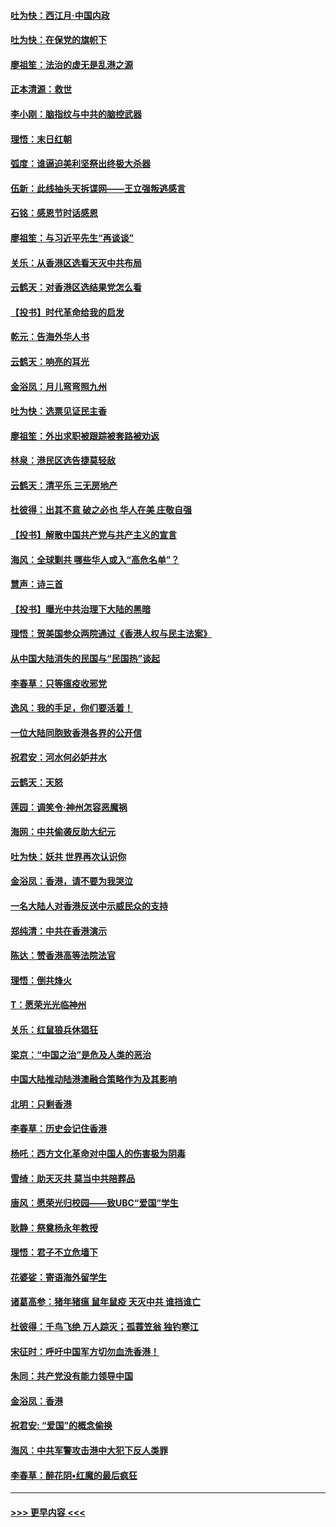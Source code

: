 #### [吐为快：西江月·中国内政](../pages/nsc993/n11692071.md?t=12010911) 
#### [吐为快：在保党的旗帜下](../pages/nsc993/n11691188.md?t=12010911) 
#### [廖祖笙：法治的虚无是乱港之源](../pages/nsc993/n11690605.md?t=12010911) 
#### [正本清源：救世](../pages/nsc993/n11689134.md?t=12010911) 
#### [李小刚：脑指纹与中共的脑控武器](../pages/nsc993/n11688900.md?t=12010911) 
#### [理悟：末日红朝](../pages/nsc993/n11688829.md?t=12010911) 
#### [弧度：谁逼迫美利坚祭出终极大杀器](../pages/nsc993/n11688735.md?t=12010911) 
#### [伍新：此线抽头天拆谍网——王立强叛逃感言](../pages/nsc993/n11687981.md?t=12010911) 
#### [石铭：感恩节时话感恩](../pages/nsc993/n11687568.md?t=12010911) 
#### [廖祖笙：与习近平先生“再谈谈”](../pages/nsc993/n11687005.md?t=12010911) 
#### [关乐：从香港区选看天灭中共布局](../pages/nsc993/n11686647.md?t=12010911) 
#### [云鹤天：对香港区选结果党怎么看](../pages/nsc993/n11686216.md?t=12010911) 
#### [【投书】时代革命给我的启发](../pages/nsc993/n11684287.md?t=12010911) 
#### [乾元：告海外华人书](../pages/nsc993/n11684044.md?t=12010911) 
#### [云鹤天：响亮的耳光](../pages/nsc993/n11684254.md?t=12010911) 
#### [金浴凤：月儿弯弯照九州](../pages/nsc993/n11684231.md?t=12010911) 
#### [吐为快：选票见证民主香](../pages/nsc993/n11684206.md?t=12010911) 
#### [廖祖笙：外出求职被跟踪被套路被劝返](../pages/nsc993/n11683874.md?t=12010911) 
#### [林泉：港民区选告捷莫轻敌](../pages/nsc993/n11683930.md?t=12010911) 
#### [云鹤天：清平乐 三无房地产](../pages/nsc993/n11681521.md?t=12010911) 
#### [杜彼得：出其不意 破之必也 华人在美 庄敬自强](../pages/nsc993/n11679554.md?t=12010911) 
#### [【投书】解散中国共产党与共产主义的宣言](../pages/nsc993/n11679177.md?t=12010911) 
#### [海风：全球剿共 哪些华人或入“高危名单”？](../pages/nsc993/n11678617.md?t=12010911) 
#### [慧声：诗三首](../pages/nsc993/n11678848.md?t=12010911) 
#### [【投书】曝光中共治理下大陆的黑暗](../pages/nsc993/n11678674.md?t=12010911) 
#### [理悟：贺美国参众两院通过《香港人权与民主法案》](../pages/nsc993/n11678104.md?t=12010911) 
#### [从中国大陆消失的民国与“民国热”谈起](../pages/nsc993/n11678075.md?t=12010911) 
#### [李春草：只等瘟疫收邪党](../pages/nsc993/n11677308.md?t=12010911) 
#### [逸风：我的手足，你们要活着！](../pages/nsc993/n11676352.md?t=12010911) 
#### [一位大陆同胞致香港各界的公开信](../pages/nsc993/n11675761.md?t=12010911) 
#### [祝君安：河水何必妒井水](../pages/nsc993/n11675746.md?t=12010911) 
#### [云鹤天：天怒](../pages/nsc993/n11675718.md?t=12010911) 
#### [莲园：调笑令‧神州怎容恶魔祸](../pages/nsc993/n11675648.md?t=12010911) 
#### [海网：中共偷袭反助大纪元](../pages/nsc993/n11673515.md?t=12010911) 
#### [吐为快：妖共 世界再次认识你](../pages/nsc993/n11673506.md?t=12010911) 
#### [金浴凤：香港，请不要为我哭泣](../pages/nsc993/n11673248.md?t=12010911) 
#### [一名大陆人对香港反送中示威民众的支持](../pages/nsc993/n11672615.md?t=12010911) 
#### [郑纯清：中共在香港演示](../pages/nsc993/n11670539.md?t=12010911) 
#### [陈达：赞香港高等法院法官](../pages/nsc993/n11669542.md?t=12010911) 
#### [理悟：倒共烽火](../pages/nsc993/n11668844.md?t=12010911) 
#### [T：愿荣光光临神州](../pages/nsc993/n11668421.md?t=12010911) 
#### [关乐：红鼠狼兵休猖狂](../pages/nsc993/n11668378.md?t=12010911) 
#### [梁京：“中国之治”是危及人类的恶治](../pages/nsc993/n11668328.md?t=12010911) 
#### [中国大陆推动陆港澳融合策略作为及其影响](../pages/nsc993/n11668157.md?t=12010911) 
#### [北明：只剩香港](../pages/nsc993/n11668002.md?t=12010911) 
#### [李春草：历史会记住香港](../pages/nsc993/n11667927.md?t=12010911) 
#### [杨吒：西方文化革命对中国人的伤害极为阴毒](../pages/nsc993/n11664521.md?t=12010911) 
#### [雪绮：助天灭共 莫当中共陪葬品](../pages/nsc993/n11662650.md?t=12010911) 
#### [唐风：愿荣光归校园——致UBC“爱国”学生](../pages/nsc993/n11662194.md?t=12010911) 
#### [耿静：祭奠杨永年教授](../pages/nsc993/n11662514.md?t=12010911) 
#### [理悟：君子不立危墙下](../pages/nsc993/n11662172.md?t=12010911) 
#### [花婆娑：寄语海外留学生](../pages/nsc993/n11662121.md?t=12010911) 
#### [诸葛高参：猪年猪瘟 鼠年鼠疫 天灭中共 谁挡谁亡](../pages/nsc993/n11661980.md?t=12010911) 
#### [杜彼得：千鸟飞绝 万人踪灭；孤蓑笠翁 独钓寒江](../pages/nsc993/n11661170.md?t=12010911) 
#### [宋征时：呼吁中国军方切勿血洗香港！](../pages/nsc993/n11415318.md?t=12010911) 
#### [朱同：共产党没有能力领导中国](../pages/nsc993/n11660421.md?t=12010911) 
#### [金浴凤：香港](../pages/nsc993/n11660419.md?t=12010911) 
#### [祝君安: “爱国”的概念偷换](../pages/nsc993/n11659706.md?t=12010911) 
#### [海风：中共军警攻击港中大犯下反人类罪](../pages/nsc993/n11659632.md?t=12010911) 
#### [李春草：醉花阴•红魔的最后疯狂](../pages/nsc993/n11659287.md?t=12010911) 

----
#### [ >>> 更早内容 <<< ](../indexes/nsc993-earlier.md)
